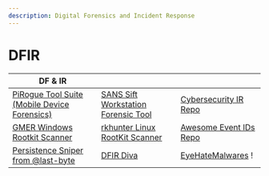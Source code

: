 ```yaml
---
description: Digital Forensics and Incident Response
---
```


# DFIR

| DF & IR                                                                              |                                                                                       |                                                                                          |
| ------------------------------------------------------------------------------------ | ------------------------------------------------------------------------------------- | ---------------------------------------------------------------------------------------- |
| [PiRogue Tool Suite (Mobile Device Forensics)](https://github.com/PiRogueToolSuite)  | [SANS Sift Workstation Forensic Tool](https://www.sans.org/tools/sift-workstation/)   | [Cybersecurity IR Repo](https://github.com/paulveillard/cybersecurity-incident-response) |
| [GMER Windows Rootkit Scanner](http://www.gmer.net/#files)                           | [rkhunter Linux RootKit Scanner](https://salsa.debian.org/pkg-security-team/rkhunter) | [Awesome Event IDs Repo](https://github.com/stuhli/awesome-event-ids)                    |
| [Persistence Sniper from @last-byte](https://github.com/last-byte/PersistenceSniper) | [DFIR Diva](https://dfirdiva.com/)                                                    | [EyeHateMalwares](https://eyehatemalwares.com/) !                                        |
